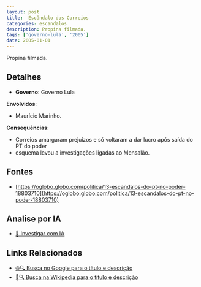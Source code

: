 ```yaml
---
layout: post
title:  Escândalo dos Correios
categories: escandalos
description: Propina filmada.
tags: ['governo-lula', '2005']
date: 2005-01-01
---
```


Propina filmada.

## Detalhes
- **Governo**: Governo Lula

**Envolvidos**:
- Maurício Marinho.


**Consequências**:
- Correios amargaram prejuízos e só voltaram a dar lucro após saída do PT do poder
- esquema levou a investigações ligadas ao Mensalão.


## Fontes
- [https://oglobo.globo.com/politica/13-escandalos-do-pt-no-poder-18803710](https://oglobo.globo.com/politica/13-escandalos-do-pt-no-poder-18803710)


## Analise por IA
- [🤖 Investigar com IA](https://www.perplexity.ai/search?q=Esc%C3%A2ndalo%20dos%20Correios%20Propina%20filmada.%20Governo%20Lula)

## Links Relacionados
- [🌐🔍 Busca no Google para o título e descrição](https://www.google.com/search?q=Esc%C3%A2ndalo%20dos%20Correios%20Propina%20filmada.%20Governo%20Lula)
- [📖🔍 Busca na Wikipedia para o título e descrição](https://pt.wikipedia.org/w/index.php?search=Esc%C3%A2ndalo%20dos%20Correios%20Propina%20filmada.%20Governo%20Lula)

